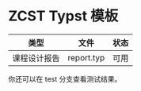 # ZCST Typst 模板

| 类型         | 文件       | 状态 |
| ------------ | ---------- | ---- |
| 课程设计报告 | report.typ | 可用 |

你还可以在 test 分支查看测试结果。
